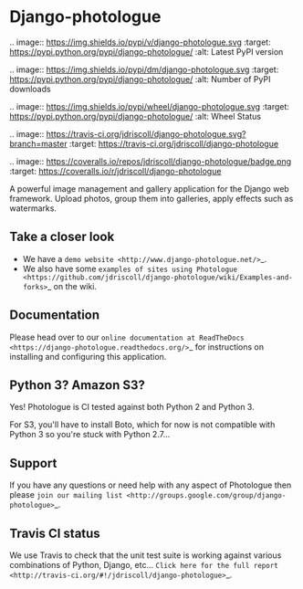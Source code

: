 
Django-photologue
=================
.. image:: https://img.shields.io/pypi/v/django-photologue.svg
    :target: https://pypi.python.org/pypi/django-photologue/
    :alt: Latest PyPI version

.. image:: https://img.shields.io/pypi/dm/django-photologue.svg
    :target: https://pypi.python.org/pypi/django-photologue/
    :alt: Number of PyPI downloads

.. image:: https://img.shields.io/pypi/wheel/django-photologue.svg
    :target: https://pypi.python.org/pypi/django-photologue/
    :alt: Wheel Status
    
.. image:: https://travis-ci.org/jdriscoll/django-photologue.svg?branch=master
    :target: https://travis-ci.org/jdriscoll/django-photologue

.. image:: https://coveralls.io/repos/jdriscoll/django-photologue/badge.png
  :target: https://coveralls.io/r/jdriscoll/django-photologue

A powerful image management and gallery application for the Django web framework. Upload photos, group them into
galleries, apply effects such as watermarks.

Take a closer look
------------------
- We have a `demo website <http://www.django-photologue.net/>`_.
- We also have some `examples of sites using Photologue 
  <https://github.com/jdriscoll/django-photologue/wiki/Examples-and-forks>`_ on the wiki.

Documentation
-------------
Please head over to our `online documentation at ReadTheDocs <https://django-photologue.readthedocs.org/>`_ 
for instructions on installing and configuring this application.

Python 3? Amazon S3?
--------------------
Yes! Photologue is CI tested against both Python 2 and Python 3.

For S3, you'll have to install Boto, which for now is not compatible with Python 3 so you're stuck with Python 2.7...

Support
-------
If you have any questions or need help with any aspect of Photologue then please `join our mailing list
<http://groups.google.com/group/django-photologue>`_.

Travis CI status
----------------
We use Travis to check that the unit test suite is working against various combinations
of Python, Django, etc... `Click here for the full report <http://travis-ci.org/#!/jdriscoll/django-photologue>`_.
